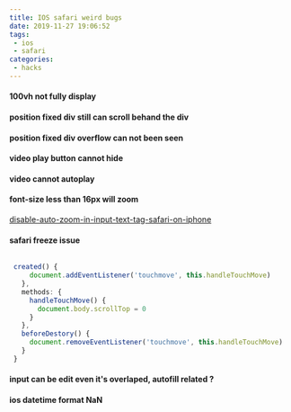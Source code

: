 ```yaml
---
title: IOS safari weird bugs
date: 2019-11-27 19:06:52
tags:
 - ios
 - safari
categories:
 - hacks 
---
```

#### 100vh not fully display


#### position fixed div still can scroll behand the div

#### position fixed div overflow can not been seen
<!-- more -->

#### video play button cannot hide


#### video cannot autoplay



#### font-size less than 16px will zoom 
[disable-auto-zoom-in-input-text-tag-safari-on-iphone](https://stackoverflow.com/questions/2989263/disable-auto-zoom-in-input-text-tag-safari-on-iphone)



#### safari freeze issue

```js

 created() {
     document.addEventListener('touchmove', this.handleTouchMove)
   },
   methods: {
     handleTouchMove() {
       document.body.scrollTop = 0
     }
   },
   beforeDestory() {
     document.removeEventListener('touchmove', this.handleTouchMove)
   }
 }


```


#### input can be edit even it's overlaped, autofill related ?




#### ios datetime format NaN

